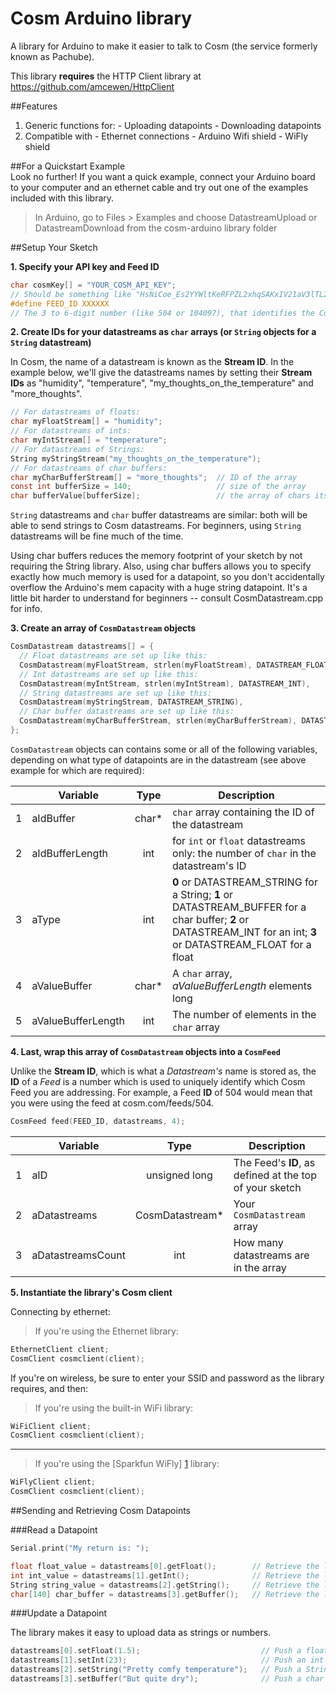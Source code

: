 Cosm Arduino library
================

A library for Arduino to make it easier to talk to Cosm (the service formerly known as Pachube).

This library **requires** the HTTP Client library at https://github.com/amcewen/HttpClient

##Features

   1. Generic functions for:
   	- Uploading datapoints
   	- Downloading datapoints
   2. Compatible with
   	- Ethernet connections
   	- Arduino Wifi shield
   	- WiFly shield
   	
##For a Quickstart Example  
Look no further!  If you want a quick example, connect your Arduino board to your computer and an ethernet cable and try out one of the examples included with this library.

>In Arduino, go to Files > Examples and choose DatastreamUpload or DatastreamDownload from the cosm-arduino library folder	

##Setup Your Sketch

**1. Specify your API key and Feed ID**
```c
char cosmKey[] = "YOUR_COSM_API_KEY";
// Should be something like "HsNiCoe_Es2YYWltKeRFPZL2xhqSAKxIV21aV3lTL2h5OD0g"
#define FEED_ID XXXXXX 
// The 3 to 6-digit number (like 504 or 104097), that identifies the Cosm Feed you're using
```

**2. Create IDs for your datastreams as `char` arrays (or `String` objects for a `String` datastream)**

In Cosm, the name of a datastream is known as the **Stream ID**.  In the example below, we'll give the datastreams names by setting their **Stream IDs** as "humidity", "temperature", "my_thoughts_on_the_temperature" and "more_thoughts".

```c
// For datastreams of floats:
char myFloatStream[] = "humidity";
// For datastreams of ints:
char myIntStream[] = "temperature";
// For datastreams of Strings:
String myStringStream("my_thoughts_on_the_temperature");
// For datastreams of char buffers:
char myCharBufferStream[] = "more_thoughts";  // ID of the array
const int bufferSize = 140;                   // size of the array
char bufferValue[bufferSize];                 // the array of chars itself
```

`String` datastreams and `char` buffer datastreams are similar: both will be able to send strings to Cosm datastreams. For beginners, using `String` datastreams will be fine much of the time. 

Using char buffers reduces the memory footprint of your sketch by not requiring the String library.  Also, using char buffers allows you to specify exactly how much memory is used for a datapoint, so you don't accidentally overflow the Arduino's mem capacity with a huge string datapoint.  It's a little bit harder to understand for beginners -- consult CosmDatastream.cpp for info.

**3. Create an array of `CosmDatastream` objects**

```c
CosmDatastream datastreams[] = {
  // Float datastreams are set up like this:
  CosmDatastream(myFloatStream, strlen(myFloatStream), DATASTREAM_FLOAT),
  // Int datastreams are set up like this:
  CosmDatastream(myIntStream, strlen(myIntStream), DATASTREAM_INT),
  // String datastreams are set up like this:
  CosmDatastream(myStringStream, DATASTREAM_STRING),
  // Char buffer datastreams are set up like this:
  CosmDatastream(myCharBufferStream, strlen(myCharBufferStream), DATASTREAM_BUFFER, bufferValue, bufferSize),
};
```

`CosmDatastream` objects can contains some or all of the following variables, depending on what type of datapoints are in the datastream (see above example for which are required):

| | Variable | Type | Description |
|---|---|:---:|---|
| 1     | aIdBuffer | char*|`char` array containing the ID of the datastream
| 2     | aIdBufferLength |  int |for `int` or `float` datastreams only: the number of  `char` in the datastream's ID
| 3 | aType | int |**0** or DATASTREAM_STRING for a String; **1** or DATASTREAM_BUFFER for a char buffer; **2** or DATASTREAM_INT for an int; **3** or DATASTREAM_FLOAT for a float
| 4 | aValueBuffer | char* | A `char` array, _aValueBufferLength_ elements long
| 5 | aValueBufferLength | int | The number of elements in the `char` array

    
**4. Last, wrap this array of `CosmDatastream` objects into a `CosmFeed`**

Unlike the **Stream ID**, which is what a _Datastream's_ name is stored as, the **ID** of a _Feed_ is a number which is used to uniquely identify which Cosm Feed you are addressing.  For  example, a Feed **ID** of 504 would mean that you were using the feed at cosm.com/feeds/504.

```c	
CosmFeed feed(FEED_ID, datastreams, 4);
```

| | Variable | Type | Description |
|---|---|:---:|---|
| 1     | aID | unsigned long | The Feed's **ID**, as defined at the top of your sketch
| 2     | aDatastreams | CosmDatastream* |Your `CosmDatastream` array
| 3 | aDatastreamsCount | int | How many datastreams are in the array

**5. Instantiate the library's Cosm client**

Connecting by ethernet:

>If you're using the Ethernet library:
```c
EthernetClient client;
CosmClient cosmclient(client);
```


If you're on wireless, be sure to enter your SSID and password as the library requires, and then:
>If you're using the built-in WiFi library:
```c
WiFiClient client;
CosmClient cosmclient(client);
```

---
>If you're using the [Sparkfun WiFly] [1] library:
```c
WiFlyClient client;
CosmClient cosmclient(client);	
```
[1]: https://github.com/jmr13031/WiFly-Shield

##Sending and Retrieving Cosm Datapoints

###Read a Datapoint
```c
Serial.print("My return is: ");

float float_value = datastreams[0].getFloat();        // Retrieve the latest datapoint in a float datastream
int int_value = datastreams[1].getInt();              // Retrieve the latest datapoint in an int datastream
String string_value = datastreams[2].getString();     // Retrieve the latest datapoint in a String datastream
char[140] char_buffer = datastreams[3].getBuffer();   // Retrieve the latest datapoint in a char buffer datastream
```

###Update a Datapoint

The library makes it easy to upload data as strings or numbers.
```c
datastreams[0].setFloat(1.5);                           // Push a float datapoint
datastreams[1].setInt(23);                              // Push an int datapoint
datastreams[2].setString("Pretty comfy temperature");   // Push a String datapoint
datastreams[3].setBuffer("But quite dry");              // Push a char buffer datapoint
```